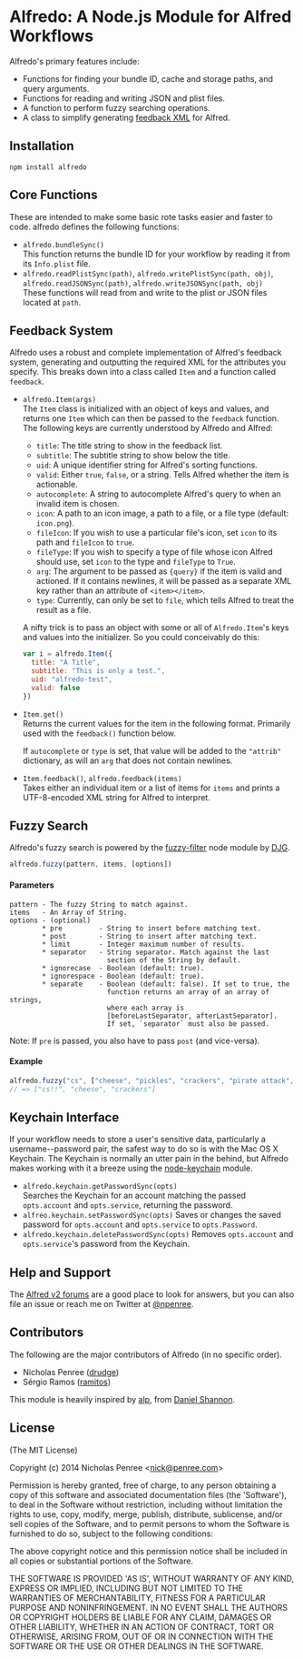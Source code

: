 # Alfredo: A Node.js Module for Alfred Workflows

Alfredo's primary features include:

* Functions for finding your bundle ID, cache and storage paths, and query arguments.
* Functions for reading and writing JSON and plist files.
* A function to perform fuzzy searching operations.
* A class to simplify generating [feedback XML](http://www.alfredforum.com/topic/5-generating-feedback-in-workflows/) for Alfred.


## Installation

    npm install alfredo


## Core Functions
These are intended to make some basic rote tasks easier and faster to code. alfredo defines the following functions:

* `alfredo.bundleSync()`  
    This function returns the bundle ID for your workflow by reading it from its `Info.plist` file.
* `alfredo.readPlistSync(path)`, `alfredo.writePlistSync(path, obj)`, `alfredo.readJSONSync(path)`, `alfredo.writeJSONSync(path, obj)`  
    These functions will read from and write to the plist or JSON files located at `path`.

## Feedback System
Alfredo uses a robust and complete implementation of Alfred's feedback system, generating and outputting the required XML for the attributes you specify. This breaks down into a class called `Item` and a function called `feedback`.

* `alfredo.Item(args)`  
    The `Item` class is initialized with an object of keys and values, and returns one `Item` which can then be passed to the `feedback` function. The following keys are currently understood by Alfredo and Alfred:

    + `title`: The title string to show in the feedback list.
    + `subtitle`: The subtitle string to show below the title.
    + `uid`: A unique identifier string for Alfred's sorting functions.
    + `valid`: Either `true`, `false`, or a string. Tells Alfred whether the item is actionable.
    + `autocomplete`: A string to autocomplete Alfred's query to when an invalid item is chosen.
    + `icon`: A path to an icon image, a path to a file, or a file type (default: `icon.png`).
    + `fileIcon`: If you wish to use a particular file's icon, set `icon` to its path and `fileIcon` to `true`.
    + `fileType`: If you wish to specify a type of file whose icon Alfred should use, set `icon` to the type and `fileType` to `True`.
    + `arg`: The argument to be passed as `{query}` if the item is valid and actioned. If it contains newlines, it will be passed as a separate XML key rather than an attribute of `<item></item>`.
    + `type`: Currently, can only be set to `file`, which tells Alfred to treat the result as a file.

    A nifty trick is to pass an object with some or all of `Alfredo.Item`'s keys and values into the initializer. So you could conceivably do this:

    ```js
    var i = alfredo.Item({
      title: "A Title", 
      subtitle: "This is only a test.", 
      uid: "alfredo-test", 
      valid: false
    })
    ```

* `Item.get()`  
    Returns the current values for the item in the following format. Primarily used with the `feedback()` function below.

    If `autocomplete` or `type` is set, that value will be added to the `"attrib"` dictionary, as will an `arg` that does not contain newlines.
* `Item.feedback()`, `alfredo.feedback(items)`  
    Takes either an individual item or a list of items for `items` and prints a UTF-8-encoded XML string for Alfred to interpret.


## Fuzzy Search
Alfredo's fuzzy search is powered by the [fuzzy-filter](https://github.com/stratuseditor/fuzzy-filter) node module by [DJG](https://github.com/sentientwaffle).

```js
alfredo.fuzzy(pattern, items, [options])
```

#### Parameters

    pattern - The fuzzy String to match against.
    items   - An Array of String.
    options - (optional)
            * pre         - String to insert before matching text.
            * post        - String to insert after matching text.
            * limit       - Integer maximum number of results.
            * separator   - String separator. Match against the last
                            section of the String by default.
            * ignorecase  - Boolean (default: true).
            * ignorespace - Boolean (default: true).
            * separate    - Boolean (default: false). If set to true, the
                            function returns an array of an array of strings,
                            where each array is
                            [beforeLastSeparator, afterLastSeparator].
                            If set, `separator` must also be passed.

Note: If `pre` is passed, you also have to pass `post` (and vice-versa).

#### Example

```js
alfredo.fuzzy("cs", ["cheese", "pickles", "crackers", "pirate attack", "cs!!"])
// => ["cs!!", "cheese", "crackers"]
```
   
## Keychain Interface
If your workflow needs to store a user's sensitive data, particularly a username--password pair, 
the safest way to do so is with the Mac OS X Keychain. The Keychain is normally an utter pain in 
the behind, but Alfredo makes working with it a breeze using the [node-keychain](https://github.com/drudge/node-keychain) module.

* `alfredo.keychain.getPasswordSync(opts)`  
    Searches the Keychain for an account matching the passed `opts.account` and `opts.service`, returning the password.
* `alfreo.keychain.setPasswordSync(opts)`
    Saves or changes the saved password for `opts.account` and `opts.service` to `opts.Password`.
* `alfredo.keychain.deletePasswordSync(opts)`
    Removes `opts.account` and `opts.service`'s password from the Keychain.


## Help and Support
The [Alfred v2 forums](http://www.alfredforum.com) are a good place to look for answers, but you can also file an issue or reach me on Twitter at [@npenree](http://twitter.com/npenree).


## Contributors

The following are the major contributors of Alfredo (in no specific order).

* Nicholas Penree ([drudge](http://github.com/drudge))
* Sérgio Ramos ([ramitos](http://github.com/ramitos))

This module is heavily inspired by [alp](https://github.com/phyllisstein/alp), from [Daniel Shannon](https://github.com/phyllisstein).

## License

(The MIT License)

Copyright (c) 2014 Nicholas Penree &lt;nick@penree.com&gt;

Permission is hereby granted, free of charge, to any person obtaining
a copy of this software and associated documentation files (the
'Software'), to deal in the Software without restriction, including
without limitation the rights to use, copy, modify, merge, publish,
distribute, sublicense, and/or sell copies of the Software, and to
permit persons to whom the Software is furnished to do so, subject to
the following conditions:

The above copyright notice and this permission notice shall be
included in all copies or substantial portions of the Software.

THE SOFTWARE IS PROVIDED 'AS IS', WITHOUT WARRANTY OF ANY KIND,
EXPRESS OR IMPLIED, INCLUDING BUT NOT LIMITED TO THE WARRANTIES OF
MERCHANTABILITY, FITNESS FOR A PARTICULAR PURPOSE AND NONINFRINGEMENT.
IN NO EVENT SHALL THE AUTHORS OR COPYRIGHT HOLDERS BE LIABLE FOR ANY
CLAIM, DAMAGES OR OTHER LIABILITY, WHETHER IN AN ACTION OF CONTRACT,
TORT OR OTHERWISE, ARISING FROM, OUT OF OR IN CONNECTION WITH THE
SOFTWARE OR THE USE OR OTHER DEALINGS IN THE SOFTWARE.


[Alfred v2]: http://www.alfredapp.com
